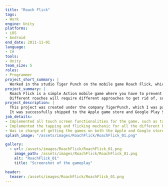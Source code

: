 ```yaml
---
title: "Roach Flick"
tags: 
- Work
engine: Unity
platforms: 
- iOS
- Android
end_date: 2011-11-01
language: 
- C#
tools: 
- Unity
team_size: 5
roles: 
- Programmer
project_short_summary: |
  Worked in the studio Tiger Punch on the mobile game Roach Flick, which was a simple Action mobile game where you have to swipe roaches crawling over the table into the toilet bowl to gain points.
project_summary: |
  Roach Flick is a simple Action mobile game where you have to prevent roaches from infesting your table by flicking them into the toilet.  
  Different roaches will require different approaches to get rid of, such as the Bomb Roach which will explode upon being tapped, or the Fat Roach which requires the player to tap it multiple times to make it flip.
project_description: |
  This project was created under the company TigerPunch, which I was part of during August 2011 to November 2011.  
  It was successfully shipped to the Apple game store and Google Play Store in November 2011.
job_details: 
- Implemented all touch screen functionalities for the game, such as tapping, flicking, and interacting with UIs.
- Implemented the tapping and flicking mechanic for all the different kinds of roaches, including feedback and scoring.
- Was in charge of getting the games on both the Apple and Google stores, including getting licenses, sending the game for approval, and setting up the game's resolutions for different types of phones.
splash_image: "/assets/images/RoachFlick/RoachFlick_01.png"

gallery:
  - url: /assets/images/RoachFlick/RoachFlick_01.png
    image_path: /assets/images/RoachFlick/RoachFlick_01.png
    alt: "RoachFlick_01"
    title: "Screenshot of the gameplay"

header:
  teaser: /assets/images/RoachFlick/RoachFlick_01.png
---
```

